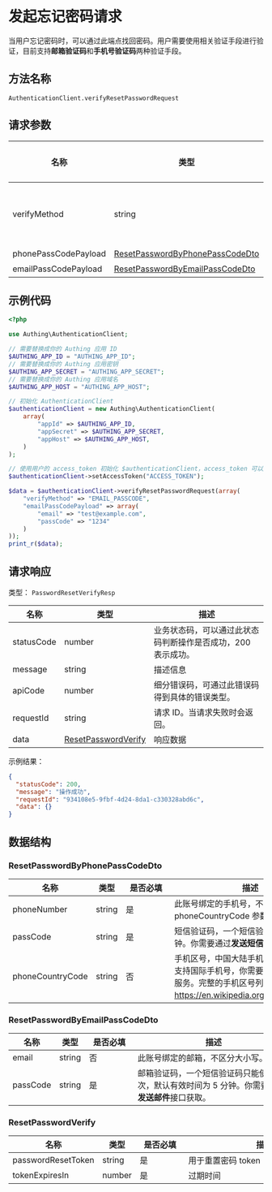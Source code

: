 # 发起忘记密码请求

<!--
  警告⚠️：
  不要直接修改该文档，
  https://github.com/Authing/authing-docs-factory
  使用该项目进行生成
-->

<LastUpdated />

当用户忘记密码时，可以通过此端点找回密码。用户需要使用相关验证手段进行验证，目前支持**邮箱验证码**和**手机号验证码**两种验证手段。

## 方法名称

`AuthenticationClient.verifyResetPasswordRequest`

## 请求参数

| 名称 | 类型 | <div style="width:80px">是否必填</div> | 默认值 | <div style="width:300px">描述</div> | <div style="width:200px"></div>示例值</div> |
| ---- | ---- | ---- | ---- | ---- | ---- |
| verifyMethod | string | 是 | - | 忘记密码请求使用的验证手段：<br>- `EMAIL_PASSCODE`: 通过邮箱验证码进行验证<br>- `PHONE_PASSCODE`: 通过手机号验证码进行验证<br>      | `EMAIL_PASSCODE` |
| phonePassCodePayload | <a href="#ResetPasswordByPhonePassCodeDto">ResetPasswordByPhonePassCodeDto</a> | 否 | - | 使用手机号验证码验证的数据  |  |
| emailPassCodePayload | <a href="#ResetPasswordByEmailPassCodeDto">ResetPasswordByEmailPassCodeDto</a> | 否 | - | 使用邮箱验证码验证的数据  |  |




## 示例代码

```php
<?php

use Authing\AuthenticationClient;

// 需要替换成你的 Authing 应用 ID
$AUTHING_APP_ID = "AUTHING_APP_ID";
// 需要替换成你的 Authing 应用密钥
$AUTHING_APP_SECRET = "AUTHING_APP_SECRET";
// 需要替换成你的 Authing 应用域名
$AUTHING_APP_HOST = "AUTHING_APP_HOST";

// 初始化 AuthenticationClient
$authenticationClient = new Authing\AuthenticationClient(
    array(
        "appId" => $AUTHING_APP_ID,
        "appSecret" => $AUTHING_APP_SECRET,
        "appHost" => $AUTHING_APP_HOST,
    )
);

// 使用用户的 access_token 初始化 $authenticationClient，access_token 可以通过登录接口获取
$authenticationClient->setAccessToken("ACCESS_TOKEN");

$data = $authenticationClient->verifyResetPasswordRequest(array(
    "verifyMethod" => "EMAIL_PASSCODE",
    "emailPassCodePayload" => array(
        "email" => "test@example.com",
        "passCode" => "1234"
    )
));
print_r($data);

```



## 请求响应

类型： `PasswordResetVerifyResp`

| 名称 | 类型 | 描述 |
| ---- | ---- | ---- |
| statusCode | number | 业务状态码，可以通过此状态码判断操作是否成功，200 表示成功。 |
| message | string | 描述信息 |
| apiCode | number | 细分错误码，可通过此错误码得到具体的错误类型。 |
| requestId | string | 请求 ID。当请求失败时会返回。 |
| data | <a href="#ResetPasswordVerify">ResetPasswordVerify</a> | 响应数据 |



示例结果：

```json
{
  "statusCode": 200,
  "message": "操作成功",
  "requestId": "934108e5-9fbf-4d24-8da1-c330328abd6c",
  "data": {}
}
```

## 数据结构


### <a id="ResetPasswordByPhonePassCodeDto"></a> ResetPasswordByPhonePassCodeDto

| 名称 | 类型 | <div style="width:80px">是否必填</div> | <div style="width:300px">描述</div> | <div style="width:200px">示例值</div> |
| ---- |  ---- | ---- | ---- | ---- |
| phoneNumber | string | 是 | 此账号绑定的手机号，不带区号。如果是国外手机号，请在 phoneCountryCode 参数中指定区号。   |  `188xxxx8888` |
| passCode | string | 是 | 短信验证码，一个短信验证码只能使用一次，有效时间为一分钟。你需要通过**发送短信**接口获取。   |  `123456` |
| phoneCountryCode | string | 否 | 手机区号，中国大陆手机号可不填。Authing 短信服务暂不内置支持国际手机号，你需要在 Authing 控制台配置对应的国际短信服务。完整的手机区号列表可参阅 https://en.wikipedia.org/wiki/List_of_country_calling_codes。   |  `+86` |


### <a id="ResetPasswordByEmailPassCodeDto"></a> ResetPasswordByEmailPassCodeDto

| 名称 | 类型 | <div style="width:80px">是否必填</div> | <div style="width:300px">描述</div> | <div style="width:200px">示例值</div> |
| ---- |  ---- | ---- | ---- | ---- |
| email | string | 否 | 此账号绑定的邮箱，不区分大小写。   |  |
| passCode | string | 是 | 邮箱验证码，一个短信验证码只能使用一次，默认有效时间为 5 分钟。你需要通过**发送邮件**接口获取。   |  |


### <a id="ResetPasswordVerify"></a> ResetPasswordVerify

| 名称 | 类型 | <div style="width:80px">是否必填</div> | <div style="width:300px">描述</div> | <div style="width:200px">示例值</div> |
| ---- |  ---- | ---- | ---- | ---- |
| passwordResetToken | string | 是 | 用于重置密码 token   |  |
| tokenExpiresIn | number | 是 | 过期时间   |  |


